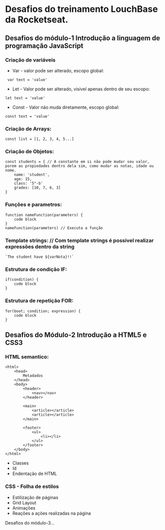 # Desafios do treinamento LouchBase da **Rocketseat**.

## Desafios do módulo-1 Introdução a linguagem de programação JavaScript

### Criação de variáveis
* Var - valor pode ser alterado, escopo global:

```
 var text = 'value'
```	
* Let - Valor pode ser alterado, visivel apenas dentro de seu escopo:

```
let text = 'value'
```

* Const - Valor não muda diretamente, escopo global:

```
const text = 'value'
```
### Criação de Arrays:
```
const list = [1, 2, 3, 4, 5...]
```
### Criação de Objetos:
```
const students = { // A constante em si não pode mudar seu valor, porem as propiedades dentro dela sim, como mudar as notas, idade ou nome.
    name: 'student',
    age: 15,
    class: '5°-b'
    grades: [10, 7, 6, 3]
}
```
### Funções e parametros:
```
function nameFunction(parameters) {
    code block
}
nameFunction(parameters) // Executa a função
```

### Template strings: // Com template strings é possivel realizar expressões dentro da string
```
`The student have ${varNota}!!`
```

### Estrutura de condição IF:
```
if(condition) {
    code block
}
```

### Estrutura de repetição FOR:
```
for(boot; condition; expression) {
    code block
}
```

## Desafios do Módulo-2 Introdução a HTML5 e CSS3

### HTML semantico:
```
<html>
    <head>
        Metadados
    </head>
    <body>
        <header>
            <nav></nav>
        </header>

        <main>
            <article></article>
            <article></article>
        </main>

        <footer>
            <ul>
                <li></li>
            </ul>
        </footer>
    </body>
</html>
```

* Classes
* Id
* Endentação de HTML

### CSS - Folha de estilos

* Estilização de páginas
* Grid Layout
* Animações
* Reações a ações realizadas na página

Desafios do módulo-3...